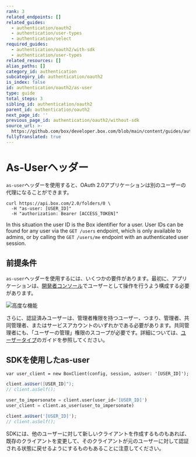 ```yaml
---
rank: 3
related_endpoints: []
related_guides:
  - authentication/oauth2
  - authentication/user-types
  - authentication/select
required_guides:
  - authentication/oauth2/with-sdk
  - authentication/user-types
related_resources: []
alias_paths: []
category_id: authentication
subcategory_id: authentication/oauth2
is_index: false
id: authentication/oauth2/as-user
type: guide
total_steps: 3
sibling_id: authentication/oauth2
parent_id: authentication/oauth2
next_page_id: ''
previous_page_id: authentication/oauth2/without-sdk
source_url: >-
  https://github.com/box/developer.box.com/blob/main/content/guides/authentication/oauth2/as-user.md
fullyTranslated: true
---
```

# As-Userヘッダー

`as-user`ヘッダーを使用すると、OAuth 2.0アプリケーションは別のユーザーの代理になることができます。

```curl
curl https://api.box.com/2.0/folders/0 \
  -H "as-user: [USER_ID]"
  -H "authorization: Bearer [ACCESS_TOKEN]"
```

<Message>

In this situation the user ID is the Box identifier for a user. User IDs can be found for any user via the `GET /users` endpoint, which is only available to admins, or by calling the `GET /users/me` endpoint with an authenticated user session.

</Message>

## 前提条件

`as-user`ヘッダーを使用するには、いくつかの要件があります。最初に、アプリケーションは、[開発者コンソール][devconsole]でユーザーとして操作を行うよう構成する必要があります。

<ImageFrame border center>

![高度な機能](./enable-perform-actions-as-users.png)

</ImageFrame>

さらに、認証済みユーザーは、管理者権限を持つユーザー、つまり、管理者、共同管理者、またはサービスアカウントのいずれかである必要があります。共同管理者にも、「ユーザーの管理」権限のスコープが必要です。詳細については、[ユーザータイプ](g://authentication/user-types)のガイドを参照してください。

## SDKを使用したas-user

<Tabs>

<Tab title=".NET">

```dotnet
var user_client = new BoxClient(config, session, asUser: '[USER_ID]');
```

</Tab>

<Tab title="Java">

<!-- markdownlint-disable line-length -->

```java
client.asUser([USER_ID]");
// client.asSelf();
```

<!-- markdownlint-enable line-length -->

</Tab>

<Tab title="Python">

```python
user_to_impersonate = client.user(user_id='[USER_ID]')
user_client = client.as_user(user_to_impersonate)
```

</Tab>

<Tab title="Node">

```js
client.asUser('[USER_ID]');
// client.asSelf();
```

</Tab>

</Tabs>

<Message warning>

SDKには、他のユーザーに対して新しいクライアントを作成するものもあれば、既存のクライアントを変更して、そのクライアントが元のユーザーに対して認証される状態に戻せるようにするものもあることに注意してください。

</Message>

[devconsole]: https://app.box.com/developers/console

